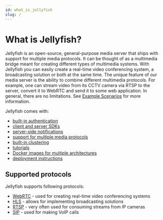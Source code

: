 ```yaml
---
id: what_is_jellyfish
slug: /
---
```


# What is Jellyfish?

Jellyfish is an open-source, general-purpose media server that ships with support for multiple media protocols.
It can be thought of as a multimedia bridge meant for creating different types of multimedia systems. 
With Jellyfish you can easily create a real-time video conferencing system, a broadcasting solution or both at the same time. 
The unique feature of our media server is the ability to combine different multimedia protocols. 
For example, one can stream video from its CCTV camera via RTSP to the server, convert it to WebRTC and send it to some web application. 
In general, there are no limitations. 
See [Example Scenarios](example_scenarios.md) for more information.

Jellyfish comes with:
* [built-in authentication](../getting_started/authentication.md)
* [client and server SDKs](../getting_started/sdks.md)
* [server-side notifications](../getting_started/notifications.md)
* [support for multiple media protocols](#supported-protocols)
* [built-in clustering](../cluster.md)
* [tutorials](../tutorials/dashboard.mdx)
* [Docker images for multiple architectures](https://github.com/jellyfish-dev/jellyfish/pkgs/container/jellyfish)
* [deployment instructions](../deploying/vps.md)

## Supported protocols

Jellyfish supports following protocols:
* [WebRTC](../getting_started/peers/webrtc.md) - used for creating real-time video conferencing systems
* [HLS](../getting_started/components/hls.md) - allows for implementing broadcasting solutions
* [RTSP](../getting_started/components/rtsp.md) - very often used for consuming streams from IP cameras
* [SIP](../getting_started/components/sip.md) - used for making VoIP calls